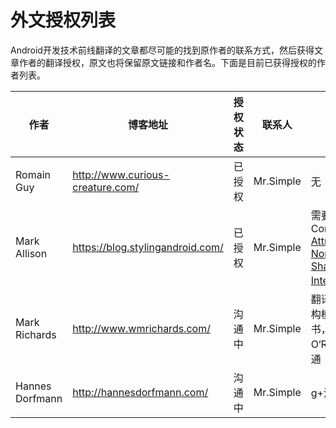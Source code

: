 # 外文授权列表
Android开发技术前线翻译的文章都尽可能的找到原作者的联系方式，然后获得文章作者的翻译授权，原文也将保留原文链接和作者名。下面是目前已获得授权的作者列表。

|  作者  | 博客地址 |  授权状态  | 联系人  |备注 |
|-------|---------|-----------|------|------|
| Romain Guy | http://www.curious-creature.com/ | 已授权 | Mr.Simple | 无 |
| Mark Allison | https://blog.stylingandroid.com/ | 已授权 | Mr.Simple| 需要遵循Creative Commons [Attribution-NonCommercial-ShareAlike 4.0 International](http://creativecommons.org/licenses/by-nc-sa/4.0/) 协议 |
| Mark Richards | http://www.wmrichards.com/ | 沟通中 | Mr.Simple|  翻译的是《软件架构模式》免费电子书，需要跟O‘Reilly的编辑沟通 |
| Hannes Dorfmann | http://hannesdorfmann.com/ | 沟通中 | Mr.Simple|  g+沟通中 |

